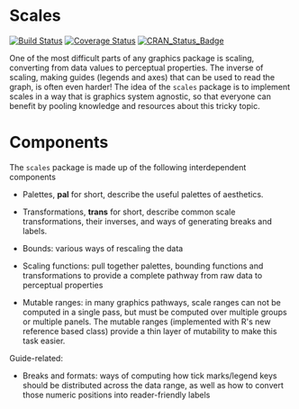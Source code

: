 # Scales

[![Build Status](https://travis-ci.org/hadley/scales.png?branch=master)](https://travis-ci.org/hadley/scales)
[![Coverage Status](https://img.shields.io/codecov/c/github/hadley/scales/master.svg)](https://codecov.io/github/hadley/scales?branch=master)
[![CRAN_Status_Badge](http://www.r-pkg.org/badges/version/scales)](https://cran.r-project.org/package=scales)

One of the most difficult parts of any graphics package is scaling, converting from data values to perceptual properties. The inverse of scaling, making guides (legends and axes) that can be used to read the graph, is often even harder! The idea of the `scales` package is to implement scales in a way that is graphics system agnostic, so that everyone can benefit by pooling knowledge and resources about this tricky topic.

# Components

The `scales` package is made up of the following interdependent components

* Palettes, __pal__ for short, describe the useful palettes of aesthetics.

* Transformations, __trans__ for short, describe common scale transformations,
  their inverses, and ways of generating breaks and labels.

* Bounds: various ways of rescaling the data

* Scaling functions: pull together palettes, bounding functions and
  transformations to provide a complete pathway from raw data to perceptual
  properties

* Mutable ranges: in many graphics pathways, scale ranges can not be
  computed in a single pass, but must be computed over multiple groups or
  multiple panels. The mutable ranges (implemented with R's new
  reference based class) provide a thin layer of mutability to make this task
  easier.

Guide-related:

* Breaks and formats: ways of computing how tick marks/legend keys should be
  distributed across the data range, as well as how to convert those numeric
  positions into reader-friendly labels
  
